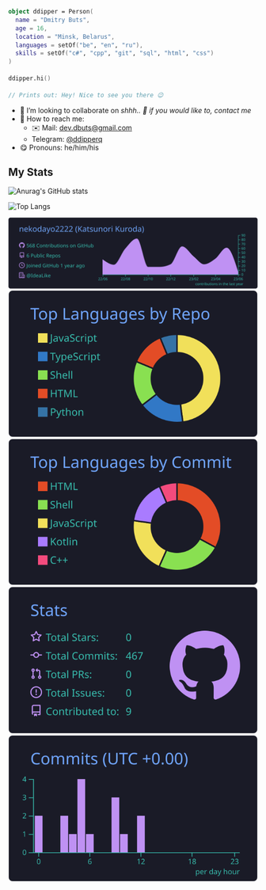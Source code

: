 ```kotlin
object ddipper = Person(
  name = "Dmitry Buts",
  age = 16,
  location = "Minsk, Belarus",
  languages = setOf("be", "en", "ru"),
  skills = setOf("c#", "cpp", "git", "sql", "html", "css")
)

ddipper.hi()

// Prints out: Hey! Nice to see you there 😉
```

- 🎯 I’m looking to collaborate on *shhh.. 🤫 if you would like to, contact me*
- 🔎 How to reach me:
  - ✉️ Mail: [dev.dbuts@gmail.com](mailto:dev.dbuts@gmail.com)
  - Telegram: [@ddipperq](https://t.me/ddipperq)
- 😋 Pronouns: he/him/his

## My Stats

![Anurag's GitHub stats](https://github-readme-stats.vercel.app/api?username=ddipper&show_icons=true&theme=dracula&hide=contribs,prs)

![Top Langs](https://github-readme-stats.vercel.app/api/top-langs/?username=ddipper&langs_count=4?&layout=compact&theme=dracula&card_width=350&count_weight=-1)

![](https://raw.githubusercontent.com/ddipper/ddipper/master/profile-summary-card-output/tokyonight/0-profile-details.svg)
![](https://raw.githubusercontent.com/ddipper/ddipper/master/profile-summary-card-output/tokyonight/1-repos-per-language.svg)
![](https://raw.githubusercontent.com/ddipper/ddipper/master/profile-summary-card-output/tokyonight/2-most-commit-language.svg)
![](https://raw.githubusercontent.com/ddipper/ddipper/master/profile-summary-card-output/tokyonight/3-stats.svg)
![](https://raw.githubusercontent.com/ddipper/ddipper/master/profile-summary-card-output/tokyonight/4-productive-time.svg)


